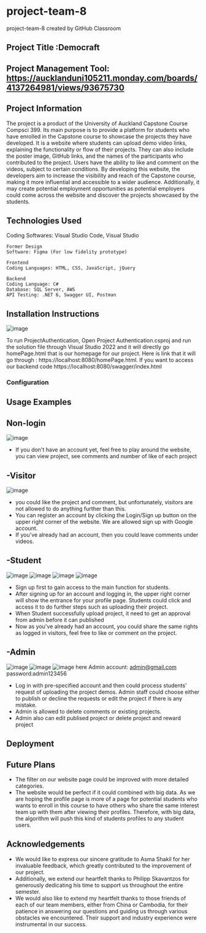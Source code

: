 # project-team-8
project-team-8 created by GitHub Classroom
## Project Title :Democraft
## Project Management Tool: https://aucklanduni105211.monday.com/boards/4137264981/views/93675730

## Project Information
The project is a product of the University of Auckland Capstone Course Compsci 399. Its main purpose is to provide a platform for students who have enrolled in the Capstone course to showcase the projects they have developed. It is a website where students can upload demo video links, explaining the functionality or flow of their projects. They can also include the poster image, GitHub links, and the names of the participants who contributed to the project. Users have the ability to like and comment on the videos, subject to certain conditions. By developing this website, the developers aim to increase the visibility and reach of the Capstone course, making it more influential and accessible to a wider audience. Additionally, it may create potential employment opportunities as potential employers could come across the website and discover the projects showcased by the students.

## Technologies Used
Coding Softwares: Visual Studio Code, Visual Studio
    
    Former Design
    Software: Figma (For low fidelity prototype)

    Frontend
    Coding Languages: HTML, CSS, JavaScript, jQuery

    Backend
    Coding Language: C#
    Database: SQL Server, AWS
    API Testing: .NET 6, Swagger UI, Postman

## Installation Instructions
![image](https://github.com/uoa-compsci399-s1-2023/project-team-8/assets/114079256/34508235-f0f8-4bab-83da-53f5bfdc613e)

 
To run ProjectAuthentication, Open Project Authentication.csproj and run the solution file  through Visual Studio 2022 and it will directly go homePage.html that is our homepage for our project. Here is link that it will go through : https://localhost:8080/homePage.html.
If you want to access our backend code https://localhost:8080/swagger/index.html 
### Configuration
    

## Usage Examples
## Non-login
![image](https://github.com/uoa-compsci399-s1-2023/project-team-8/assets/114079256/93a62d1e-3b02-4cff-8287-7e1966d440b7)

- If you don't have an account yet, feel free to play around the website, you can view project, see comments and number of like of each project 
## -Visitor
![image](https://github.com/uoa-compsci399-s1-2023/project-team-8/assets/114079256/6d2dec00-a486-4957-ab3c-4459adc697c6)
- you could like the project and comment, but unfortunately, visitors are not allowed to do anything further than this.
- You can register an account by clicking the Login/Sign up button on the upper right corner of the website. We are allowed sign up with Google account.
- If you've already had an account, then you could leave comments under videos. 
## -Student
![image](https://github.com/uoa-compsci399-s1-2023/project-team-8/assets/114079256/2bce89bb-c0d8-4cc5-bb79-96ca0c6332dc)
![image](https://github.com/uoa-compsci399-s1-2023/project-team-8/assets/114079256/5356d3e9-8c32-4ad8-b0ef-4339ef7497a5)
![image](https://github.com/uoa-compsci399-s1-2023/project-team-8/assets/114079256/2cd7ad10-8ae2-4db0-815d-8966b614d0fe)
![image](https://github.com/uoa-compsci399-s1-2023/project-team-8/assets/114079256/ac8b6855-3b96-4e73-9199-ff2a33484b66)

- Sign up first to gain access to the main function for students.
- After signing up for an account and logging in, the upper right corner will show the entrance for your profile page. Students could click and access it to do further steps such as uploading their project.
- When Student successfully upload project, it need to get an approval from admin before it can published 
- Now as you've already had an account, you could share the same rights as logged in visitors, feel free to like or comment on the project.
## -Admin
![image](https://github.com/uoa-compsci399-s1-2023/project-team-8/assets/114079256/44418525-6943-4cb3-b9f7-e48f96be0613)
![image](https://github.com/uoa-compsci399-s1-2023/project-team-8/assets/114079256/fef891c9-21a3-4ad6-bfaf-c97b68da310b)
![image](https://github.com/uoa-compsci399-s1-2023/project-team-8/assets/114079256/f4fc13ca-00ab-4903-83a8-35e3c803efb6)
here Admin account: admin@gmail.com password:admin123456 
- Log in with pre-specified account and then could process students' request of uploading the project demos. Admin staff could choose either to publish or decline the requests or edit the project if there is any mistake.
- Admin is allowed to delete comments or existing projects.
- Admin also can edit publised project or delete project and reward project 

## Deployment

## Future Plans
- The filter on our website page could be improved with more detailed categories.
- The website would be perfect if it could combined with big data. As we are hoping the profile page is more of a page for potential students who wants to enroll in this course to have others who share the same interest team up with them after viewing their profiles. Therefore, with big data, the algorithm will push this kind of students profiles to any student users.

## Acknowledgements
- We would like to express our sincere gratitude to Asma Shakil for her invaluable feedback, which greatly contributed to the improvement of our project. 
- Additionally, we extend our heartfelt thanks to Philipp Skavantzos for generously dedicating his time to support us throughout the entire semester.
- We would also like to extend my heartfelt thanks to those friends of each of our team members, either from China or Cambodia, for their patience in answering our questions and guiding us through various obstacles we encountered. Their support and industry experience were instrumental in our success.






